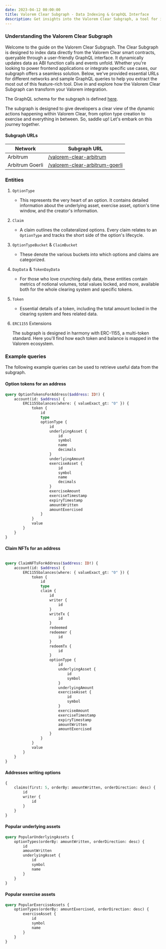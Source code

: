 ```yaml
---
date: 2023-04-12 00:00:00
title: Valorem Clear Subgraph - Data Indexing & GraphQL Interface
description: Get insights into the Valorem Clear Subgraph, a tool for indexing and querying data from Valorem Clear smart contracts using GraphQL. Discover example queries, supported networks, and how it powers frontend apps.
---
```


### Understanding the Valorem Clear Subgraph

Welcome to the guide on the Valorem Clear Subgraph. The Clear Subgraph is designed to index data directly from the 
Valorem Clear smart contracts, queryable through a user-friendly GraphQL interface. It dynamically updates data as 
ABI function calls and events unfold. Whether you're looking to power frontend applications or integrate specific 
use cases, our subgraph offers a seamless solution. Below, we've provided essential URLs for different networks and 
sample GraphQL queries to help you extract the most out of this feature-rich tool. Dive in and explore how the 
Valorem Clear Subgraph can transform your Valorem integration.

The GraphQL schema for the subgraph is defined [here](https://github.com/valorem-labs-inc/valorem-subgraph/blob/master/schema.graphql).

The subgraph is designed to give developers a clear view of the dynamic actions happening within Valorem Clear, from 
option type creation to exercise and everything in between. So, saddle up! Let's embark on this journey together.

#### Subgraph URLs

| Network         | Subgraph URL                                                                                                                 |
|-----------------|------------------------------------------------------------------------------------------------------------------------------|
| Arbitrum        | [/valorem-clear-arbitrum](https://thegraph.com/legacy-explorer/subgraph/valorem-labs/valorem-options-clearinghouse-arbitrum) |
| Arbitrum Goerli | [/valorem-clear-arbitrum-goerli](https://thegraph.com/hosted-service/subgraph/nickadamson/ch-arb-goerli)                     |


### Entities
1. `OptionType`
   - This represents the very heart of an option. It contains detailed information about the underlying asset, exercise asset, option's time window, and the creator's information.

2. `Claim`
   - A claim outlines the collateralized options. Every claim relates to an `OptionType` and tracks the short side of the option's lifecycle.

3. `OptionTypeBucket` & `ClaimBucket`
   - These denote the various buckets into which options and claims are categorized.

4. `DayData` & `TokenDayData`
   - For those who love crunching daily data, these entities contain metrics of notional volumes, total values locked, 
     and more, available both for the whole clearing system and specific tokens.

5. `Token`

   - Essential details of a token, including the total amount locked in the clearing system and fees related data.

6. `ERC1155` Extensions

   The subgraph is designed in harmony with ERC-1155, a multi-token standard. Here you'll find how each token and 
   balance is mapped in the Valorem ecosystem.

### Example queries

The following example queries can be used to retrieve useful data from the subgraph.

#### Option tokens for an address

```graphql
query OptionTokensForAddress($address: ID!) {
    account(id: $address) {
        ERC1155balances(where: { valueExact_gt: "0" }) {
            token {
                id
                type
                optionType {
                    id
                    underlyingAsset {
                        id
                        symbol
                        name
                        decimals
                    }
                    underlyingAmount
                    exerciseAsset {
                        id
                        symbol
                        name
                        decimals
                    }
                    exerciseAmount
                    exerciseTimestamp
                    expiryTimestamp
                    amountWritten
                    amountExercised
                }
            }
            value
        }
    }
}
```

#### Claim NFTs for an address

```graphql

query ClaimNFTsForAddress($address: ID!) {
    account(id: $address) {
        ERC1155balances(where: { valueExact_gt: "0" }) {
            token {
                id
                type
                claim {
                    id
                    writer {
                        id
                    }
                    writeTx {
                        id
                    }
                    redeemed
                    redeemer {
                        id
                    }
                    redeemTx {
                        id
                    }
                    optionType {
                        id
                        underlyingAsset {
                            id
                            symbol
                        }
                        underlyingAmount
                        exerciseAsset {
                            id
                            symbol
                        }
                        exerciseAmount
                        exerciseTimestamp
                        expiryTimestamp
                        amountWritten
                        amountExercised
                    }
                }
            }
            value
        }
    }
}
```

#### Addresses writing options

```graphql
{
    claims(first: 5, orderBy: amountWritten, orderDirection: desc) {
        id
        writer {
            id
        }
    }
}
```

#### Popular underlying assets

```graphql
query PopularUnderlyingAssets {
    optionTypes(orderBy: amountWritten, orderDirection: desc) {
        id
        amountWritten
        underlyingAsset {
            id
            symbol
            name
        }
    }
}
```

#### Popular exercise assets

```graphql
query PopularExerciseAssets {
    optionTypes(orderBy: amountExercised, orderDirection: desc) {
        exerciseAsset {
            id
            symbol
            name
        }
    }
}
```
